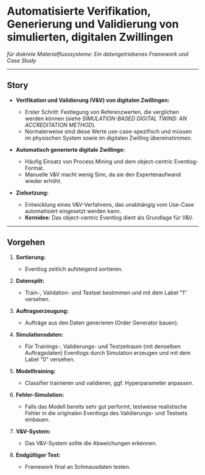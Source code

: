 # Automatisierte Verifikation, Generierung und Validierung von simulierten, digitalen Zwillingen  

*für diskrete Materialflusssysteme: Ein datengetriebenes Framework und Case Study*

---

## Story

- **Verifikation und Validierung (V&V) von digitalen Zwillingen:**  
  - Erster Schritt: Festlegung von Referenzwerten, die verglichen werden können (siehe *SIMULATION-BASED DIGITAL TWINS: AN ACCREDITATION METHOD*).
  - Normalerweise sind diese Werte use-case-spezifisch und müssen im physischen System sowie im digitalen Zwilling übereinstimmen.

- **Automatisch generierte digitale Zwillinge:**  
  - Häufig Einsatz von Process Mining und dem object-centric Eventlog-Format.
  - Manuelle V&V macht wenig Sinn, da sie den Expertenaufwand wieder erhöht.

- **Zielsetzung:**  
  - Entwicklung eines V&V-Verfahrens, das unabhängig vom Use-Case automatisiert eingesetzt werden kann.  
  - **Kernidee:** Das object-centric Eventlog dient als Grundlage für V&V.

---

## Vorgehen

1. **Sortierung:**  
   - Eventlog zeitlich aufsteigend sortieren.

2. **Datensplit:**  
   - Train-, Validation- und Testset bestimmen und mit dem Label "1" versehen.

3. **Auftragserzeugung:**  
   - Aufträge aus den Daten generieren (Order Generator bauen).

4. **Simulationsdaten:**  
   - Für Trainings-, Validierungs- und Testzeitraum (mit denselben Auftragsdaten) Eventlogs durch Simulation erzeugen und mit dem Label "0" versehen.

5. **Modelltraining:**  
   - Classifier trainieren und validieren, ggf. Hyperparameter anpassen.

6. **Fehler-Simulation:**  
   - Falls das Modell bereits sehr gut performt, testweise realistische Fehler in die originalen Eventlogs des Validierungs- und Testsets einbauen.

7. **V&V-System:**  
   - Das V&V-System sollte die Abweichungen erkennen.

8. **Endgültiger Test:**  
   - Framework final an Schmausdaten testen.
